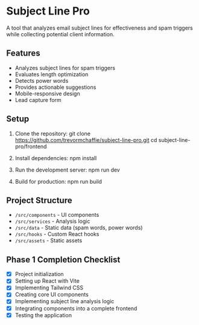 # Subject Line Pro

A tool that analyzes email subject lines for effectiveness and spam triggers while collecting potential client information.

## Features

- Analyzes subject lines for spam triggers
- Evaluates length optimization
- Detects power words
- Provides actionable suggestions
- Mobile-responsive design
- Lead capture form

## Setup

1. Clone the repository: git clone https://github.com/trevormchaffie/subject-line-pro.git
   cd subject-line-pro/frontend

2. Install dependencies:
   npm install

3. Run the development server:
   npm run dev

4. Build for production:
   npm run build

## Project Structure

- `/src/components` - UI components
- `/src/services` - Analysis logic
- `/src/data` - Static data (spam words, power words)
- `/src/hooks` - Custom React hooks
- `/src/assets` - Static assets

## Phase 1 Completion Checklist

- [x] Project initialization
- [x] Setting up React with Vite
- [x] Implementing Tailwind CSS
- [x] Creating core UI components
- [x] Implementing subject line analysis logic
- [x] Integrating components into a complete frontend
- [x] Testing the application
